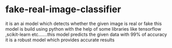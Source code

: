 # fake-real-image-classifier
it is an ai model which detects whether the given image is real or fake this model is build using python with the help of some libraries like tensorflow ,scikit-learn etc.......this model predicts the given data with 99% of accuracy it is a robust model which provides accurate results
